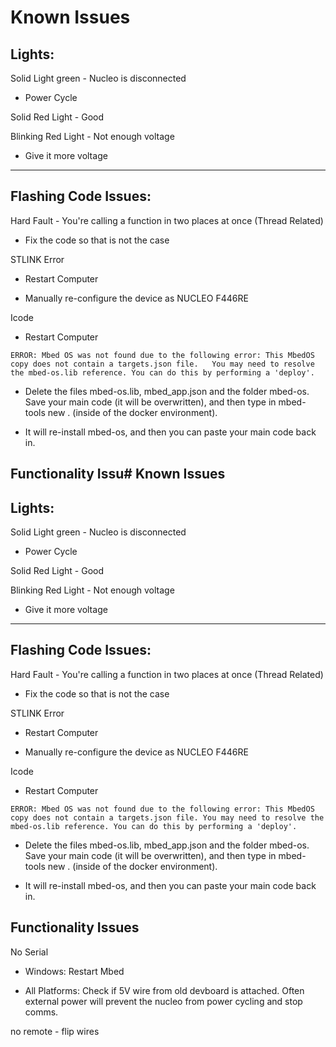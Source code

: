 # Known Issues

## Lights:

Solid Light green - Nucleo is disconnected

- Power Cycle

Solid Red Light - Good

Blinking Red Light - Not enough voltage

- Give it more voltage

---

## Flashing Code Issues:

Hard Fault - You're calling a function in two places at once (Thread Related)

- Fix the code so that is not the case

STLINK Error

- Restart Computer

- Manually re-configure the device as NUCLEO F446RE

Icode

* Restart Computer

`ERROR: Mbed OS was not found due to the following error: This MbedOS copy does not contain a targets.json file.  
You may need to resolve the mbed-os.lib reference. You can do this by performing a 'deploy'.`

* Delete the files mbed-os.lib, mbed_app.json and the folder mbed-os. Save your main code (it will be overwritten), and then type in mbed-tools new . (inside of the docker environment).

* It will re-install mbed-os, and then you can paste your main code back in.

## Functionality Issu# Known Issues

## Lights:

Solid Light green - Nucleo is disconnected

- Power Cycle

Solid Red Light - Good

Blinking Red Light - Not enough voltage

- Give it more voltage

---

## Flashing Code Issues:

Hard Fault - You're calling a function in two places at once (Thread Related)

- Fix the code so that is not the case

STLINK Error

- Restart Computer

- Manually re-configure the device as NUCLEO F446RE

Icode

- Restart Computer

`ERROR: Mbed OS was not found due to the following error: This MbedOS copy does not contain a targets.json file.
You may need to resolve the mbed-os.lib reference. You can do this by performing a 'deploy'.`

- Delete the files mbed-os.lib, mbed_app.json and the folder mbed-os. Save your main code (it will be overwritten), and then type in mbed-tools new . (inside of the docker environment).

- It will re-install mbed-os, and then you can paste your main code back in.

## Functionality Issues

No Serial

- Windows: Restart Mbed

- All Platforms: Check if 5V wire from old devboard is attached. Often external power will prevent the nucleo from power cycling and stop comms.

no remote - flip wires